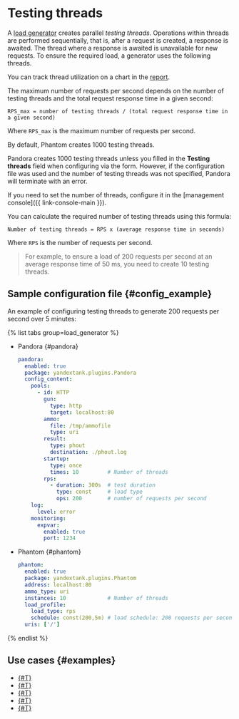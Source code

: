 # Testing threads

A [load generator](load-generator.md) creates parallel _testing threads_. Operations within threads are performed sequentially, that is, after a request is created, a response is awaited. The thread where a response is awaited is unavailable for new requests. To ensure the required load, a generator uses the following threads.

You can track thread utilization on a chart in the [report](reports.md).

The maximum number of requests per second depends on the number of testing threads and the total request response time in a given second:

   ```text
   RPS_max = number of testing threads / (total request response time in a given second)
   ```

   Where `RPS_max` is the maximum number of requests per second.

By default, Phantom creates 1000 testing threads.

Pandora creates 1000 testing threads unless you filled in the **Testing threads** field when configuring via the form. However, if the configuration file was used and the number of testing threads was not specified, Pandora will terminate with an error.

If you need to set the number of threads, configure it in the [management console]({{ link-console-main }}).

You can calculate the required number of testing threads using this formula:

   ```text
   Number of testing threads = RPS x (average response time in seconds)
   ```

   Where `RPS` is the number of requests per second.
   
> For example, to ensure a load of 200 requests per second at an average response time of 50 ms, you need to create 10 testing threads.

## Sample configuration file {#config_example}

An example of configuring testing threads to generate 200 requests per second over 5 minutes:

{% list tabs group=load_generator %}

- Pandora {#pandora}

    ```yaml
    pandora:
      enabled: true
      package: yandextank.plugins.Pandora
      config_content:
        pools:
          - id: HTTP
            gun:
              type: http
              target: localhost:80
            ammo:
              file: /tmp/ammofile
              type: uri
            result:
              type: phout
              destination: ./phout.log
            startup:
              type: once
              times: 10         # Number of threads
            rps:
              - duration: 300s  # test duration
                type: const     # load type
                ops: 200        # number of requests per second
        log:
          level: error
        monitoring:
          expvar:
            enabled: true
            port: 1234
	```

- Phantom {#phantom}

    ```yaml
	phantom:
      enabled: true
      package: yandextank.plugins.Phantom
      address: localhost:80
      ammo_type: uri
      instances: 10             # Number of threads
      load_profile:
        load_type: rps
        schedule: const(200,5m) # load schedule: 200 requests per second over 5 minutes
      uris: ['/']
	```

{% endlist %}

## Use cases {#examples}

* [{#T}](../tutorials/loadtesting-grpc.md)
* [{#T}](../tutorials/loadtesting-https-pandora.md)
* [{#T}](../tutorials/loadtesting-https-phantom.md)
* [{#T}](../tutorials/loadtesting-results-compare.md)
* [{#T}](../tutorials/loadtesting-http-scenario-pandora.md)
